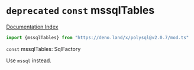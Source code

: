 # `deprecated` `const` mssqlTables

[Documentation Index](../README.md)

```ts
import {mssqlTables} from "https://deno.land/x/polysql@v2.0.7/mod.ts"
```

`const` mssqlTables: SqlFactory

Use `mssql` instead.

